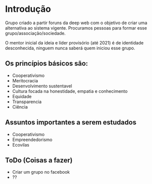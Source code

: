 # Introdução

Grupo criado a partir foruns da deep web com o objetivo de criar uma alternativa ao sistema vigente.
Procuramos pessoas para formar esse grupo/associação/sociedade.

O mentor inicial da ideia e líder provisório (até 2021) é de identidade desconhecida, ninguem nunca saberá quem iniciou esse grupo.

## Os princípios básicos são:

* Cooperativismo
* Meritocracia
* Desenvolvimento sustentavel
* Cultura focada na honestidade, empatia e conhecimento
* Equidade
* Transparencia
* Ciência

## Assuntos importantes a serem estudados

* Cooperativismo
* Empreendedorismo
* Ecovilas


## ToDo (Coisas a fazer)

* Criar um grupo no facebook
* ??
